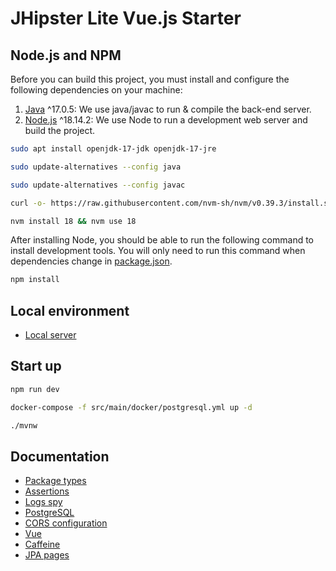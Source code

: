 # JHipster Lite Vue.js Starter

## Node.js and NPM

Before you can build this project, you must install and configure the following dependencies on your machine:

1. [Java](https://nodejs.org/) ^17.0.5: We use java/javac to run & compile the back-end server.
2. [Node.js](https://nodejs.org/) ^18.14.2: We use Node to run a development web server and build the project.

```bash
sudo apt install openjdk-17-jdk openjdk-17-jre
```
```bash
sudo update-alternatives --config java
```
```bash
sudo update-alternatives --config javac
```

```bash
curl -o- https://raw.githubusercontent.com/nvm-sh/nvm/v0.39.3/install.sh | bash
```
```bash
nvm install 18 && nvm use 18
```

After installing Node, you should be able to run the following command to install development tools.
You will only need to run this command when dependencies change in [package.json](package.json).

```bash
npm install
```

## Local environment

- [Local server](http://localhost:8080)

<!-- jhipster-needle-localEnvironment -->

## Start up

```bash
npm run dev
```

```bash
docker-compose -f src/main/docker/postgresql.yml up -d
```

```bash
./mvnw
```

<!-- jhipster-needle-startupCommand -->

## Documentation

- [Package types](documentation/package-types.md)
- [Assertions](documentation/assertions.md)
- [Logs spy](documentation/logs-spy.md)
- [PostgreSQL](documentation/postgresql.md)
- [CORS configuration](documentation/cors-configuration.md)
- [Vue](documentation/vue.md)
- [Caffeine](documentation/caffeine.md)
- [JPA pages](documentation/jpa-pages.md)

<!-- jhipster-needle-documentation -->
